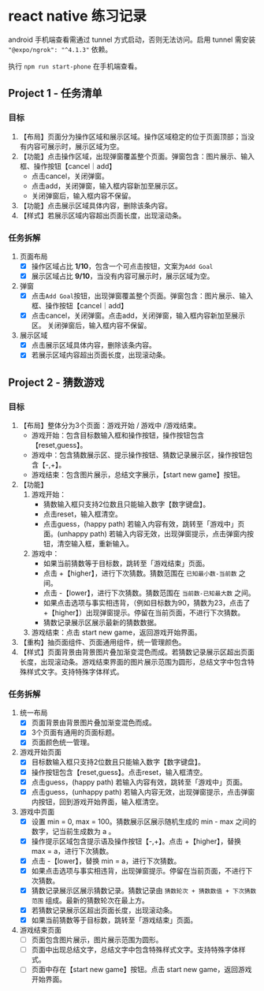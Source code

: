 # react native 练习记录

android 手机端查看需通过 tunnel 方式启动，否则无法访问。启用 tunnel 需安装 `"@expo/ngrok": "^4.1.3"` 依赖。

执行 `npm run start-phone` 在手机端查看。

## Project 1 - 任务清单

### 目标
1. 【布局】页面分为操作区域和展示区域。操作区域稳定的位于页面顶部；当没有内容可展示时，展示区域为空。
2. 【功能】点击操作区域，出现弹窗覆盖整个页面。弹窗包含：图片展示、输入框、操作按钮【cancel｜add】
   - 点击cancel，关闭弹窗。
   - 点击add，关闭弹窗，输入框内容新加至展示区。
   - 关闭弹窗后，输入框内容不保留。
3. 【功能】点击展示区域具体内容，删除该条内容。
4. 【样式】若展示区域内容超出页面长度，出现滚动条。

### 任务拆解
1. 页面布局
   - [x] 操作区域占比 **1/10**，包含一个可点击按钮，文案为`Add Goal`
   - [x] 展示区域占比 **9/10**，当没有内容可展示时，展示区域为空。
2. 弹窗
   - [x] 点击`Add Goal`按钮，出现弹窗覆盖整个页面。弹窗包含：图片展示、输入框、操作按钮【cancel｜add】
   - [x] 点击cancel，关闭弹窗。点击add，关闭弹窗，输入框内容新加至展示区。 关闭弹窗后，输入框内容不保留。
3. 展示区域
   - [x] 点击展示区域具体内容，删除该条内容。
   - [x] 若展示区域内容超出页面长度，出现滚动条。

## Project 2 - 猜数游戏

### 目标
1. 【布局】整体分为3个页面：游戏开始 / 游戏中 /游戏结束。
    - 游戏开始：包含目标数输入框和操作按钮，操作按钮包含【reset,guess】。
    - 游戏中：包含猜数展示区、提示操作按钮、猜数记录展示区，操作按钮包含【-,+】。
    - 游戏结束：包含图片展示，总结文字展示，【start new game】按钮。
2. 【功能】
   1. 游戏开始：
        - 猜数输入框只支持2位数且只能输入数字【数字键盘】。
        - 点击reset，输入框清空。
        - 点击guess，(happy path) 若输入内容有效，跳转至「游戏中」页面。(unhappy path) 若输入内容无效，出现弹窗提示，点击弹窗内按钮，清空输入框，重新输入。
   2. 游戏中：
        - 如果当前猜数等于目标数，跳转至「游戏结束」页面。
        - 点击 +【higher】，进行下次猜数。猜数范围在 `已知最小数-当前数` 之间。
        - 点击 -【lower】，进行下次猜数。猜数范围在 `当前数-已知最大数` 之间。
        - 如果点击选项与事实相违背，（例如目标数为90，猜数为23，点击了 +【higher】）出现弹窗提示。停留在当前页面，不进行下次猜数。
        - 猜数记录展示区展示最新的猜数数据。
   3. 游戏结束：点击 start new game，返回游戏开始界面。
3. 【重构】抽页面组件、页面通用组件，统一管理颜色。
4. 【样式】页面背景由背景图片叠加渐变混色而成。若猜数记录展示区超出页面长度，出现滚动条。游戏结束界面的图片展示范围为圆形，总结文字中包含特殊样式文字。支持特殊字体样式。

### 任务拆解
1. 统一布局
   - [x] 页面背景由背景图片叠加渐变混色而成。 
   - [x] 3个页面有通用的页面标题。
   - [x] 页面颜色统一管理。
2. 游戏开始页面
   - [x] 目标数输入框只支持2位数且只能输入数字【数字键盘】。
   - [x] 操作按钮包含【reset,guess】。点击reset，输入框清空。
   - [x] 点击guess，(happy path) 若输入内容有效，跳转至「游戏中」页面。
   - [x] 点击guess，(unhappy path) 若输入内容无效，出现弹窗提示，点击弹窗内按钮，回到游戏开始界面，输入框清空。
3. 游戏中页面
   - [x] 设置 min = 0, max = 100。猜数展示区展示随机生成的 min - max 之间的数字，记当前生成数为 a 。
   - [x] 操作提示区域包含提示语及操作按钮【-,+】。点击 +【higher】，替换 max = a，进行下次猜数。
   - [x] 点击 -【lower】，替换 min = a，进行下次猜数。
   - [x] 如果点击选项与事实相违背，出现弹窗提示。停留在当前页面，不进行下次猜数。
   - [x] 猜数记录展示区展示猜数记录。猜数记录由 `猜数轮次 + 猜数数值 + 下次猜数范围` 组成。最新的猜数轮次在最上方。
   - [x] 若猜数记录展示区超出页面长度，出现滚动条。
   - [x] 如果当前猜数等于目标数，跳转至「游戏结束」页面。
4. 游戏结束页面
   - [ ] 页面包含图片展示，图片展示范围为圆形。
   - [ ] 页面中出现总结文字，总结文字中包含特殊样式文字。支持特殊字体样式。
   - [ ] 页面中存在【start new game】按钮。点击 start new game，返回游戏开始界面。